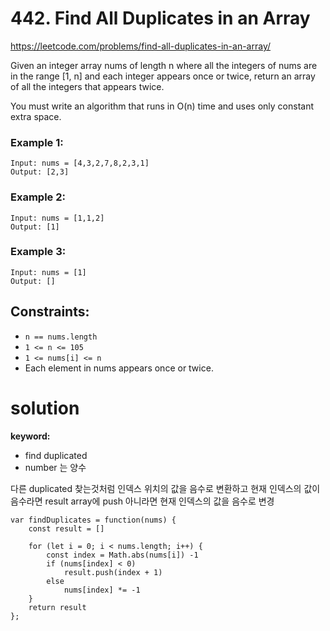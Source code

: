 # 442. Find All Duplicates in an Array

https://leetcode.com/problems/find-all-duplicates-in-an-array/

Given an integer array nums of length n where all the integers of nums are in the range [1, n] and each integer appears once or twice, return an array of all the integers that appears twice.

You must write an algorithm that runs in O(n) time and uses only constant extra space.

 

### Example 1:
```
Input: nums = [4,3,2,7,8,2,3,1]
Output: [2,3]
```
### Example 2:
```
Input: nums = [1,1,2]
Output: [1]
```
### Example 3:
```
Input: nums = [1]
Output: []
``` 

## Constraints:

- `n == nums.length`
- `1 <= n <= 105`
- `1 <= nums[i] <= n`
- Each element in nums appears once or twice.

# solution

**keyword:**
- find duplicated
- number 는 양수

다른 duplicated 찾는것처럼 인덱스 위치의 값을 음수로 변환하고 현재 인덱스의 값이 음수라면 result array에 push 아니라면 현재 인덱스의 값을 음수로 변경
```
var findDuplicates = function(nums) {
    const result = []

    for (let i = 0; i < nums.length; i++) {
        const index = Math.abs(nums[i]) -1
        if (nums[index] < 0)
            result.push(index + 1)
        else
            nums[index] *= -1
    }
    return result
};
```
